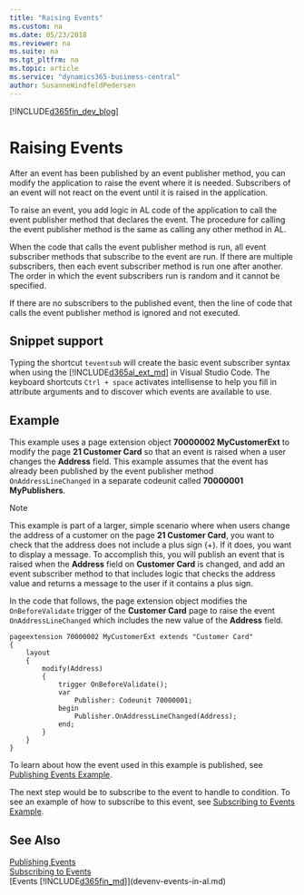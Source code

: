 ```yaml
---
title: "Raising Events"
ms.custom: na
ms.date: 05/23/2018
ms.reviewer: na
ms.suite: na
ms.tgt_pltfrm: na
ms.topic: article
ms.service: "dynamics365-business-central"
author: SusanneWindfeldPedersen
---
```


[!INCLUDE[d365fin_dev_blog](includes/d365fin_dev_blog.md)]

# Raising Events
After an event has been published by an event publisher method, you can modify the application to raise the event where it is needed. Subscribers of an event will not react on the event until it is raised in the application.  

To raise an event, you add logic in AL code of the application to call the event publisher method that declares the event. The procedure for calling the event publisher method is the same as calling any other method in AL.  

When the code that calls the event publisher method is run, all event subscriber methods that subscribe to the event are run. If there are multiple subscribers, then each event subscriber method is run one after another. The order in which the event subscribers run is random and it cannot be specified.  

If there are no subscribers to the published event, then the line of code that calls the event publisher method is ignored and not executed.  

## Snippet support
Typing the shortcut ```teventsub``` will create the basic event subscriber syntax when using the [!INCLUDE[d365al_ext_md](../../includes/d365al_ext_md.md)] in Visual Studio Code. The keyboard shortcuts `Ctrl + space` activates intellisense to help you fill in attribute arguments and to discover which events are available to use.

## <a name="RaisingEventEx">Example</a> 
This example uses a page extension object **70000002 MyCustomerExt** to modify the page **21 Customer Card** so that an event is raised when a user changes the **Address** field. This example assumes that the event has already been published by the event publisher method `OnAddressLineChanged` in a separate codeunit called **70000001 MyPublishers**.

>[!NOTE]
>This example is part of a larger, simple scenario where when users change the address of a customer on the page **21 Customer Card**, you want to check that the address does not include a plus sign (+). If it does, you want to display a message. To accomplish this, you will publish an event that is raised when the **Address** field on **Customer Card** is changed, and add an event subscriber method to that includes logic that checks the address value and returns a message to the user if it contains a plus sign.

In the code that follows, the page extension object modifies the `OnBeforeValidate` trigger of the **Customer Card** page to raise the event `OnAddressLineChanged` which includes the new value of the **Address** field.

```
pageextension 70000002 MyCustomerExt extends "Customer Card"
{
    layout
    {
        modify(Address)
        {
            trigger OnBeforeValidate();
            var
                Publisher: Codeunit 70000001;
            begin
                Publisher.OnAddressLineChanged(Address);
            end;
        }
    }
}
```

To learn about how the event used in this example is published, see [Publishing Events Example](devenv-publishing-events.md#PubEx). 

The next step would be to subscribe to the event to handle to condition.  To see an example of how to subscribe to this event, see [Subscribing to Events Example](devenv-subscribing-to-events.md#SubEventEx).  

## See Also  
 [Publishing Events](devenv-Publishing-Events.md)   
 [Subscribing to Events](devenv-Subscribing-to-Events.md)   
 [Events [!INCLUDE[d365fin_md](includes/d365fin_md.md)]](devenv-events-in-al.md)   
